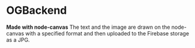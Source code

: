 # OGBackend
**Made with node-canvas**
The text and the image are drawn on the node-canvas with a specified format and then uploaded to the Firebase storage as a JPG.



